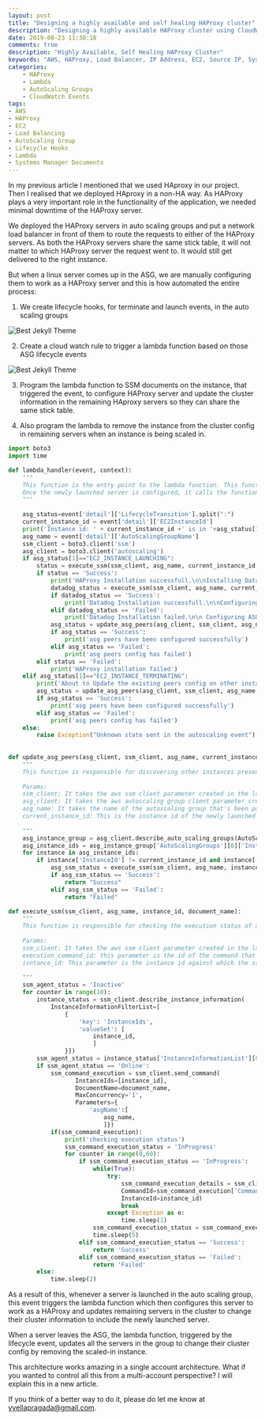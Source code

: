 ```yaml
---
layout: post
title: "Designing a highly available and self healing HAProxy cluster"
description: "Designing a highly available HAProxy cluster using CloudWatch, Lambda and SSM documents"
date: 2019-08-23 11:30:18
comments: true
description: "Highly Available, Self Healing HAProxy Cluster"
keywords: "AWS, HAProxy, Load Balancer, IP Address, EC2, Source IP, Systems Manager Documents, Lambda, CloudWatch, LifeCycle Hooks"
categories:
    - HAProxy
    - Lambda
    - AutoScaling Groups
    - CloudWatch Events
tags:
- AWS
- HAProxy
- EC2
- Load Balancing
- AutoScaling Group
- Lifecycle Hooks
- Lambda
- Systems Manager Documents
---
```


In my previous article I mentioned that we used HAproxy in our project. Then I realised that we deployed HAproxy in a non-HA way. As HAProxy plays a very important role in the functionality of the application, we needed minimal downtime of the HAProxy server.

We deployed the HAProxy servers in auto scaling groups and put a network load balancer in front of them to route the requests to either of the HAProxy servers. As both the HAProxy servers share the same stick table, it will not matter to which HAProxy server the request went to. It would still get delivered to the right instance.

But when a linux server comes up in the ASG, we are manually configuring them to work as a HAProxy server and this is how automated the entire process:
1) We create lifecycle hooks, for terminate and launch events, in the auto scaling groups 

![Best Jekyll Theme]({{site.baseurl}}/assets/images/ASGHooks.png)


2) Create a cloud watch rule to trigger a lambda function based on those ASG lifecycle events

![Best Jekyll Theme]({{site.baseurl}}/assets/images/CWRule.png)

3) Program the lambda function to SSM documents on the instance, that triggered the event, to configure HAProxy server and update the cluster information in the remaining HAproxy servers so they can share the same stick table.

4) Also program the lambda to remove the instance from the cluster config in remaining servers when an instance is being scaled in.

```python
import boto3
import time

def lambda_handler(event, context):
    """
    This function is the entry point to the lambda function. This function is responsible for invoking the ssm-command on the newly launched server.
    Once the newly launched server is configured, it calls the function that configures rest of the servers in the auto scaling group.
    """
    
    asg_status=event['detail']['LifecycleTransition'].split(":")
    current_instance_id = event['detail']['EC2InstanceId']
    print('Instance id: ' + current_instance_id +' is in '+asg_status[1] + ' state')
    asg_name = event['detail']['AutoScalingGroupName']
    ssm_client = boto3.client('ssm')
    asg_client = boto3.client('autoscaling')
    if asg_status[1]=="EC2_INSTANCE_LAUNCHING":
        status = execute_ssm(ssm_client, asg_name, current_instance_id, 'Linux-InstallHAProxyASG')
        if status == 'Success':
            print('HAProxy Installation successfull.\n\nInstalling Datadog')
            datadog_status = execute_ssm(ssm_client, asg_name, current_instance_id, 'Linux-InstallDatadog')
            if datadog_status == 'Success':
                print('Datadog Installation successfull.\n\nConfiguring ASG peers')
            elif datadog_status == 'Failed':
                print('Datadog Installation failed.\n\n Configuring ASG peers')
            asg_status = update_asg_peers(asg_client, ssm_client, asg_name, current_instance_id)
            if asg_status == 'Success':
                print('asg peers have been configured successfully')
            elif asg_status == 'Failed':
                print('asg peers config has failed')
        elif status == 'Failed':
            print('HAProxy installation failed')
    elif asg_status[1]=="EC2_INSTANCE_TERMINATING":
        print('About to Update the existing peers config on other instances to remove the current instance from peers')
        asg_status = update_asg_peers(asg_client, ssm_client, asg_name, current_instance_id)
        if asg_status == 'Success':
            print('asg peers have been configured successfully')
        elif asg_status == 'Failed':
            print('asg peers config has failed')
    else:
        raise Exception("Unknown state sent in the autoscaling event")
        
        
def update_asg_peers(asg_client, ssm_client, asg_name, current_instance_id):
    """
    This function is responsible for discovering other instances present in the autoscaling group. It excludes the newly launched server and executes the ssm documents against all other servers.
    
    Params:
    ssm_client: It takes the aws ssm client parameter created in the lambda_handler function.
    asg_client: It takes the aws autoscaling group client parameter created in the lambda_handler function.
    asg_name: It takes the name of the autoscaling group that's been passed through the event.
    current_instance_id: This is the instance id of the newly launched server that is to be excluded from the ssm_command_execution
    
    """
    asg_instance_group = asg_client.describe_auto_scaling_groups(AutoScalingGroupNames=[asg_name])
    asg_instance_ids = asg_instance_group['AutoScalingGroups'][0]['Instances']
    for instance in asg_instance_ids:
        if instance['InstanceId'] != current_instance_id and instance['LifecycleState'] != "Terminating:Wait":
            asg_ssm_status = execute_ssm(ssm_client, asg_name, instance['InstanceId'],'Linux-InstallHAProxyASG')
            if asg_ssm_status == 'Success':
                return "Success"
            elif asg_ssm_status == 'Failed':
                return "Failed"

def execute_ssm(ssm_client, asg_name, instance_id, document_name):
    """
    This function is responsible for checking the execution status of an ssm command that is being run against a server.
    
    Params:
    ssm_client: It takes the aws ssm client parameter created in the lambda_handler function.
    execution_command_id: this parameter is the id of the command that has been invoked against a server.
    isntance_id: This parameter is the instance id against which the ssm document is being executed.
    
    """
    ssm_agent_status = 'Inactive'
    for counter in range(10):
        instance_status = ssm_client.describe_instance_information(
            InstanceInformationFilterList=[
                {
                    'key': 'InstanceIds',
                    'valueSet': [
                        instance_id,
                        ]
                }])
        ssm_agent_status = instance_status['InstanceInformationList'][0]['PingStatus']
        if ssm_agent_status == 'Online':
            ssm_command_execution = ssm_client.send_command(
                   InstanceIds=[instance_id],
                   DocumentName=document_name,
                   MaxConcurrency='1',
                   Parameters={
                       'asgName':[
                           asg_name,
                           ]})
            if(ssm_command_execution):
                print('checking execution status')
                ssm_command_execution_status = 'InProgress'
                for counter in range(0,60):
                    if ssm_command_execution_status == 'InProgress':
                        while(True):
                            try:
                                ssm_command_execution_details = ssm_client.get_command_invocation(
                                CommandId=ssm_command_execution['Command']['CommandId'],
                                InstanceId=instance_id)
                                break
                            except Exception as e:
                                time.sleep(1)
                        ssm_command_execution_status = ssm_command_execution_details['Status']
                        time.sleep(5)
                    elif ssm_command_execution_status == 'Success':
                        return 'Success'
                    elif ssm_command_execution_status == 'Failed':
                        return 'Failed'
        else:
            time.sleep(2)


 ```

As a result of this, whenever a server is launched in the auto scaling group, this event triggers the lambda function which then configures this server to work as a HAProxy and updates remaining servers in the cluster to change their cluster information to include the newly launched server.

When a server leaves the ASG, the lambda function, triggered by the lifecycle event, updates all the servers in the group to change their cluster config by removing the scaled-in instance.

This architecture works amazing in a single account architecture. What if you wanted to control all this from a multi-account perspective? I will explain this in a new article. 

If you think of a better way to do it, please do let me know at yyellapragada@gmail.com.
